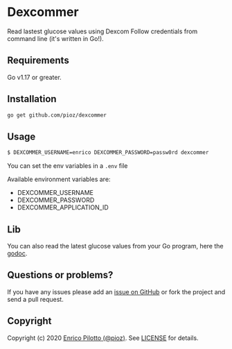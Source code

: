 # Dexcommer

Read lastest glucose values using Dexcom Follow credentials from command line (it's written in Go!).

## Requirements

Go v1.17 or greater.

## Installation

```bash
go get github.com/pioz/dexcommer
```

## Usage

```bash
$ DEXCOMMER_USERNAME=enrico DEXCOMMER_PASSWORD=passw0rd dexcommer
```

You can set the env variables in a `.env` file

Available environment variables are:

- DEXCOMMER_USERNAME
- DEXCOMMER_PASSWORD
- DEXCOMMER_APPLICATION_ID

## Lib

You can also read the latest glucose values from your Go program, here the [godoc](https://godoc.org/github.com/pioz/dexcommer).

## Questions or problems?

If you have any issues please add an [issue on
GitHub](https://github.com/pioz/dexcommer/issues) or fork the project and send a
pull request.

## Copyright

Copyright (c) 2020 [Enrico Pilotto (@pioz)](https://github.com/pioz). See
[LICENSE](https://github.com/pioz/dexcommer/blob/master/LICENSE) for details.
